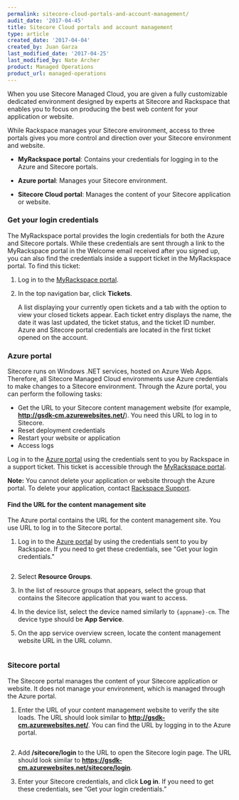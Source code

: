 ```yaml
---
permalink: sitecore-cloud-portals-and-account-management/
audit_date: '2017-04-45'
title: Sitecore Cloud portals and account management
type: article
created_date: '2017-04-04'
created_by: Juan Garza
last_modified_date: '2017-04-25'
last_modified_by: Nate Archer
product: Managed Operations
product_url: managed-operations
---
```


When you use Sitecore Managed Cloud, you are given a fully customizable dedicated environment designed by experts at Sitecore and Rackspace that enables you to focus on producing the best web content for your application or website.

While Rackspace manages your Sitecore environment, access to three portals gives you more control and direction over your Sitecore environment and website.

- **MyRackspace portal**: Contains your credentials for logging in to the Azure and Sitecore portals.

- **Azure portal**: Manages your Sitecore environment.

- **Sitecore Cloud portal**: Manages the content of your Sitecore application or website.

### Get your login credentials

The MyRackspace portal provides the login credentials for both the Azure and Sitecore portals. While these credentials are sent through a link to the MyRackspace portal in the Welcome email received after you signed up, you can also find the credentials inside a support ticket in the MyRackspace portal. To find this ticket:

1. Log in to the [MyRackspace portal](https://my.rackspace.com/portal/).

2. In the top navigation bar, click **Tickets**.

    A list displaying your currently open tickets and a tab with the option to view your closed tickets appear. Each ticket entry displays the name, the date it was last updated, the ticket status, and the ticket ID number. Azure and Sitecore portal credentials are located in the first ticket opened on the account.

### Azure portal

Sitecore runs on Windows .NET services, hosted on Azure Web Apps. Therefore, all Sitecore Managed Cloud environments use Azure credentials to make changes to a Sitecore environment. Through the Azure portal, you can perform the following tasks:

- Get the URL to your Sitecore content management website (for example,  **http://gsdk-cm.azurewebsites.net/**). You need this URL to log in to Sitecore.
- Reset deployment credentials
- Restart your website or application
- Access logs

Log in to the [Azure portal](https://portal.azure.com/) using the credentials sent to you by Rackspace in a support ticket. This ticket is accessible through the [MyRackspace portal](https://my.rackspace.com/portal/).

**Note:** You cannot delete your application or website through the Azure portal. To delete your application, contact [Rackspace Support](https://www.rackspace.com/en-us/information/contactus).

#### Find the URL for the content management site

The Azure portal contains the URL for the content management site. You use URL  to log in to the Sitecore portal.

1. Log in to the [Azure portal](https://portal.azure.com/) by using the credentials sent to you by Rackspace. If you need to get these credentials, see "Get your login credentials."

   <img src="{% asset_path managed-operations/sitecore-cloud-portals-and-account-management/azure-login.png %}" alt=""  />   

2. Select **Resource Groups**.

3. In the list of resource groups that appears, select the group that contains the Sitecore application that you want to access.

4. In the device list, select the device named similarly to `{appname}-cm`. The device type should be **App Service**.

5. On the app service overview screen, locate the content management website URL in the URL column.

   <img src="{% asset_path managed-operations/sitecore-cloud-portals-and-account-management/cm-azure-url.png %}" alt=""  />   


### Sitecore portal

The Sitecore portal manages the content of your Sitecore application or website. It does not manage your environment, which is managed through the Azure portal.

1. Enter the URL of your content management website to verify the site loads. The URL should look similar to **http://gsdk-cm.azurewebsites.net/**. You can find the URL by logging in to the Azure portal.

   <img src="{% asset_path managed-operations/sitecore-cloud-portals-and-account-management/sitecore-login.png %}" alt=""  />   

2. Add **/sitecore/login** to the URL to open the Sitecore login page. The URL should look similar to **https://gsdk-cm.azurewebsites.net/sitecore/login**.

3. Enter your Sitecore credentials, and click **Log in**. If you need to get these credentials, see “Get your login credentials.”
